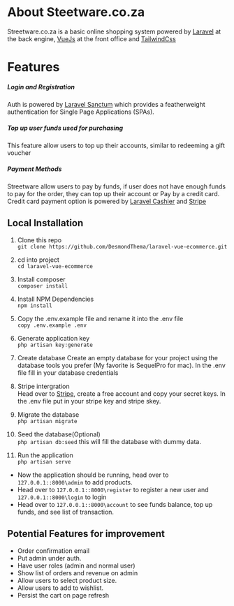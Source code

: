# About Steetware.co.za

Streetware.co.za is a basic online shopping system powered by [Laravel](https://laravel.com/) at the back engine, [VueJs](https://vuejs.org/) at the front office and [TailwindCss](https://tailwindcss.com)

# Features

##### Login and Registration

Auth is powered by [Laravel Sanctum](https://laravel.com/docs/8.x/sanctum) which provides a featherweight authentication for Single Page Applications (SPAs).

##### Top up user funds used for purchasing
This feature allow users to top up their accounts, similar to redeeming a gift voucher

##### Payment Methods 

Streetware allow users to pay by funds, if user does not have enough funds to pay for the order, they can top up their account or Pay by a credit card. Credit card payment option is powered by [Laravel Cashier](https://laravel.com/docs/8.x/billing) and [Stripe](https://stripe.com/en-gb-us)

## Local Installation
1. Clone this repo  
`git clone https://github.com/DesmondThema/laravel-vue-ecommerce.git`
2. cd into project  
`cd laravel-vue-ecommerce`
3. Install composer  
`composer install`
4. Install NPM Dependencies  
`npm install`
5. Copy the .env.example file and rename it into the .env file  
`copy .env.example .env` 
6. Generate application key  
`php artisan key:generate  
`
7. Create database
Create an empty database for your project using the database tools you prefer (My favorite is SequelPro for mac). In the .env file fill in your database credentials
8. Stripe intergration  
 Head over to [Stripe](https://stripe.com/en-gb-us), create a free account and copy your secret keys. In the .env file put in your stripe key and stripe skey.
9. Migrate the database  
`php artisan migrate`  
10. Seed the database(Optional)  
`php artisan db:seed` 
this will fill the database with dummy data.  

11. Run the application  
`php artisan serve`  



- Now the application should be running, head over to `127.0.0.1::8000\admin` to add products.  
- Head over to `127.0.0.1::8000\register` to register a new user and `127.0.0.1::8000\login` to login
- Head over to `127.0.0.1::8000\account` to see funds balance, top up funds, and see list of transaction.


## Potential Features for improvement
- Order confirmation email
- Put admin under auth.
- Have user roles (admin and normal user)
- Show list of orders and revenue on admin
- Allow users to select product size.
- Allow users to add to wishlist.
- Persist the cart on page refresh

